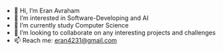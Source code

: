 - 👋 Hi, I’m Eran Avraham
- 👀 I’m interested in Software-Developing and AI
- 🌱 I’m currently study Computer Science
- 💞️ I’m looking to collaborate on any interesting projects and challenges
- 📫 Reach me: eran4231@gmail.com

<!---
EranAvr/EranAvr is a ✨ special ✨ repository because its `README.md` (this file) appears on your GitHub profile.
You can click the Preview link to take a look at your changes.
--->
